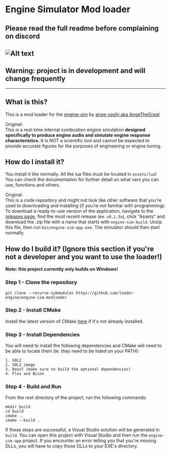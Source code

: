 # Engine Simulator Mod loader
## Please read the full readme before complaining on discord
![Alt text](docs/public/loaderFHD.png?raw=true)
---
## **Warning: project is in development and will change frequently**
---

## What is this?

This is a mod loader for the [engine-sim](https://github.com/ange-yaghi/engine-sim) by [ange-yaghi aka AngeTheGreat](https://github.com/ange-yaghi)

Original:  
This is a real-time internal combustion engine simulation **designed specifically to produce engine audio and simulate engine response characteristics.** It is NOT a scientific tool and cannot be expected to provide accurate figures for the purposes of engineering or engine tuning.

## How do I install it?

You install it like normally. All the lua files must be located in `assets/lua`! You can check the documentation for further detail on what vars you can use, functions and others.

Original:  
This is a code repository and might not look like other software that you're used to downloading and installing (if you're not familiar with programming). To download a ready-to-use version of the application, navigate to the [releases page](https://github.com/ange-yaghi/engine-sim/releases), find the most recent release (ex. `v0.1.5a`), click "Assets" and download the .zip file with a name that starts with `engine-sim-build`. Unzip this file, then run `bin/engine-sim-app.exe`. The simulator should then start normally.

## How do I build it? (Ignore this section if you're not a developer and you want to use the loader!)
**Note: this project currently only builds on Windows!**

### Step 1 - Clone the repository
```git clone --recurse-submodules https://github.com/loader-engine/engine-sim-modloader```

### Step 2 - Install CMake
Install the latest version of CMake [here](https://cmake.org/) if it's not already installed.

### Step 3 - Install Dependencies
You will need to install the following dependencies and CMake will need to be able to locate them (ie. they need to be listed on your PATH):

    1. SDL2
    2. SDL2_image
    3. Boost (make sure to build the optional dependencies)
    4. Flex and Bison

### Step 4 - Build and Run
From the root directory of the project, run the following commands:

```
mkdir build
cd build
cmake ..
cmake --build .
```

If these steps are successful, a Visual Studio solution will be generated in ```build```. You can open this project with Visual Studio and then run the ```engine-sim-app``` project. If you encounter an error telling you that you're missing DLLs, you will have to copy those DLLs to your EXE's directory.
